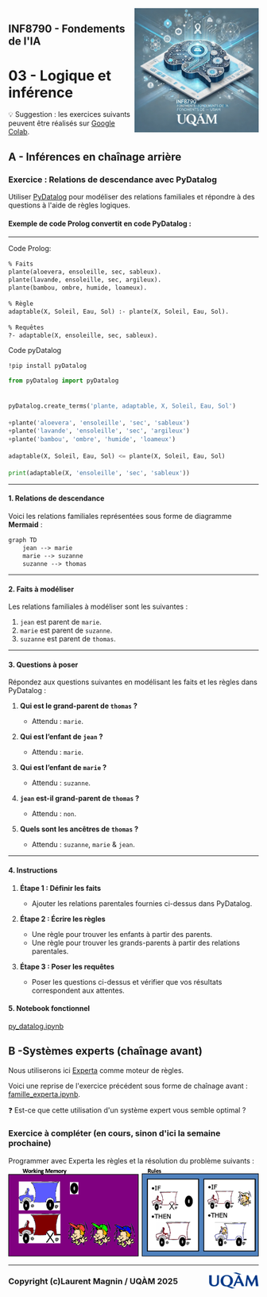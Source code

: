 <img style="float: right;" src="../../images/image_inf8790.png" alt="image_inf8790" width="250"/>

## INF8790 - Fondements de l'IA
# 03 - Logique et inférence

:bulb: Suggestion : les exercices suivants peuvent être réalisés sur [Google Colab](https://colab.google).

## A - Inférences en chaînage arrière

### Exercice : Relations de descendance avec PyDatalog

Utiliser [PyDatalog](https://pypi.org/project/pyDatalog/) pour modéliser des relations familiales et répondre à des questions à l'aide de règles logiques.

#### Exemple de code Prolog convertit en code PyDatalog :

-------

Code Prolog:

```
% Faits
plante(aloevera, ensoleille, sec, sableux).
plante(lavande, ensoleille, sec, argileux).
plante(bambou, ombre, humide, loameux).

% Règle
adaptable(X, Soleil, Eau, Sol) :- plante(X, Soleil, Eau, Sol).

% Requêtes
?- adaptable(X, ensoleille, sec, sableux).

```

Code pyDatalog

```shell
!pip install pyDatalog
```

```python
from pyDatalog import pyDatalog


pyDatalog.create_terms('plante, adaptable, X, Soleil, Eau, Sol')

+plante('aloevera', 'ensoleille', 'sec', 'sableux')
+plante('lavande', 'ensoleille', 'sec', 'argileux')
+plante('bambou', 'ombre', 'humide', 'loameux')

adaptable(X, Soleil, Eau, Sol) <= plante(X, Soleil, Eau, Sol)

print(adaptable(X, 'ensoleille', 'sec', 'sableux'))
```


---

#### 1. Relations de descendance

Voici les relations familiales représentées sous forme de diagramme **Mermaid** :

```mermaid
graph TD
    jean --> marie
    marie --> suzanne
    suzanne --> thomas
```

---

#### 2. Faits à modéliser

Les relations familiales à modéliser sont les suivantes :

1. `jean` est parent de `marie`.
2. `marie` est parent de `suzanne`.
3. `suzanne` est parent de `thomas`.

---

#### 3. Questions à poser

Répondez aux questions suivantes en modélisant les faits et les règles dans PyDatalog :

1. **Qui est le grand-parent de `thomas` ?**
   - Attendu : `marie`.

2. **Qui est l’enfant de `jean` ?**
   - Attendu : `marie`.

3. **Qui est l’enfant de `marie` ?**
   - Attendu : `suzanne`.

4. **`jean` est-il grand-parent de `thomas` ?**
   - Attendu : `non`.

4. **Quels sont les ancêtres de `thomas` ?**
   - Attendu : `suzanne`, `marie` & `jean`.

---

#### 4. Instructions

1. **Étape 1 : Définir les faits**
   - Ajouter les relations parentales fournies ci-dessus dans PyDatalog.

2. **Étape 2 : Écrire les règles**
   - Une règle pour trouver les enfants à partir des parents.
   - Une règle pour trouver les grands-parents à partir des relations parentales.

3. **Étape 3 : Poser les requêtes**
   - Poser les questions ci-dessus et vérifier que vos résultats correspondent aux attentes.

#### 5. Notebook fonctionnel

[py_datalog.ipynb](https://colab.research.google.com/drive/1vbrQ6af2iRHRM1WHV9sCxqv7cGnDw6AV?usp=sharing)


## B -Systèmes experts (chaînage avant)

Nous utiliserons ici [Experta](https://experta.readthedocs.io/en/latest/) comme moteur de règles.

Voici une reprise de l'exercice précédent sous forme de chaînage avant : [famille_experta.ipynb](https://colab.research.google.com/drive/1TvNjPMrF1NuC4KtrZshrgJNJ9EnncTMz?usp=sharing).

:question: Est-ce que cette utilisation d'un système expert vous semble optimal ?

### Exercice à compléter (en cours, sinon d'ici la semaine prochaine)

Programmer avec Experta les règles et la résolution du problème suivants :
![camions](camions.png)

--------------- 

<img style="float: right;" align="right" src="../../images/uqam.png" alt="uqàm" width="100"/>

### Copyright (c)Laurent Magnin / UQÀM 2025